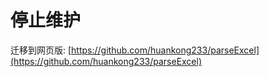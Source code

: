 # 停止维护

迁移到网页版: [https://github.com/huankong233/parseExcel](https://github.com/huankong233/parseExcel)
